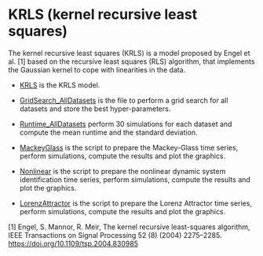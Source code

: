 # KRLS (kernel recursive least squares)

The kernel recursive least squares (KRLS) is a model proposed by Engel et al. [1] based on the recursive least squares (RLS) algorithm, that implements the Gaussian kernel to cope with linearities in the data.

- [KRLS](https://github.com/kaikerochaalves/KRLS/blob/93e415b9f336b2d524809fd1d1e9a72a28b7ea94/Model/KRLS.py) is the KRLS model.

- [GridSearch_AllDatasets](https://github.com/kaikerochaalves/KRLS/blob/93e415b9f336b2d524809fd1d1e9a72a28b7ea94/GridSearch_AllDatasets.py) is the file to perform a grid search for all datasets and store the best hyper-parameters.

- [Runtime_AllDatasets](https://github.com/kaikerochaalves/KRLS/blob/93e415b9f336b2d524809fd1d1e9a72a28b7ea94/Runtime_AllDatasets.py) perform 30 simulations for each dataset and compute the mean runtime and the standard deviation.

- [MackeyGlass](https://github.com/kaikerochaalves/KRLS/blob/93e415b9f336b2d524809fd1d1e9a72a28b7ea94/MackeyGlass.py) is the script to prepare the Mackey-Glass time series, perform simulations, compute the results and plot the graphics. 

- [Nonlinear](https://github.com/kaikerochaalves/KRLS/blob/93e415b9f336b2d524809fd1d1e9a72a28b7ea94/Nonlinear.py) is the script to prepare the nonlinear dynamic system identification time series, perform simulations, compute the results and plot the graphics. 

- [LorenzAttractor](https://github.com/kaikerochaalves/KRLS/blob/93e415b9f336b2d524809fd1d1e9a72a28b7ea94/LorenzAttractor.py) is the script to prepare the Lorenz Attractor time series, perform simulations, compute the results and plot the graphics. 

[1] Engel, S. Mannor, R. Meir, The kernel recursive least-squares algorithm, IEEE Transactions on Signal Processing 52 (8) (2004) 2275–2285. 
https://doi.org/10.1109/tsp.2004.830985
